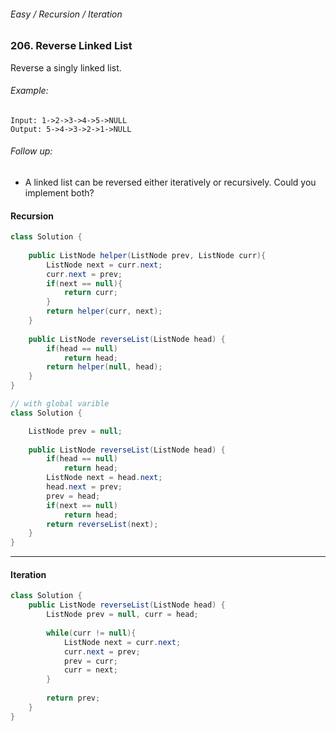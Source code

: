 ###### Easy / Recursion / Iteration

### 206. Reverse Linked List

Reverse a singly linked list.

###### Example:
```
Input: 1->2->3->4->5->NULL
Output: 5->4->3->2->1->NULL
```

###### Follow up:

- A linked list can be reversed either iteratively or recursively. Could you implement both?

#### Recursion

```java
class Solution {
    
    public ListNode helper(ListNode prev, ListNode curr){
        ListNode next = curr.next;
        curr.next = prev;
        if(next == null){
            return curr;   
        }
        return helper(curr, next);
    }
    
    public ListNode reverseList(ListNode head) {
        if(head == null)
            return head;
        return helper(null, head);
    }
}
```

```java
// with global varible
class Solution {

    ListNode prev = null;
    
    public ListNode reverseList(ListNode head) {
        if(head == null)
            return head;
        ListNode next = head.next;
        head.next = prev;
        prev = head;
        if(next == null)
            return head;
        return reverseList(next);
    }
}
```

***

#### Iteration

```java
class Solution {
    public ListNode reverseList(ListNode head) {
        ListNode prev = null, curr = head;
        
        while(curr != null){
            ListNode next = curr.next;
            curr.next = prev;
            prev = curr;
            curr = next;
        }
        
        return prev;
    }
}
```
